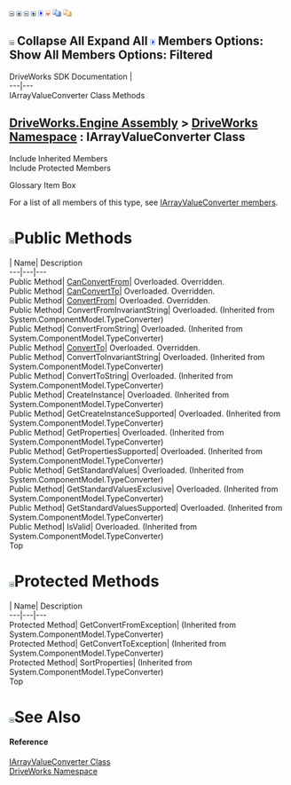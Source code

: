 ![](dotnetimages/collapse.gif) ![](dotnetimages/expand.gif) ![](dotnetimages/collapse.gif) ![](dotnetimages/expand.gif) ![](dotnetimages/drpdown.gif) ![](dotnetimages/drpdown_orange.gif) ![](dotnetimages/copycode.gif) ![](dotnetimages/copycodeHighlight.gif)

![](dotnetimages/collapse.gif) Collapse All Expand All ![](dotnetimages/drpdown.gif) Members Options: Show All  Members Options: Filtered   
---  
DriveWorks SDK Documentation  |   
---|---  
IArrayValueConverter Class Methods   
  
[DriveWorks.Engine Assembly](topic2156.md) > [DriveWorks Namespace](topic2159.md) : IArrayValueConverter Class  
---  
  
Include Inherited Members    
Include Protected Members    


Glossary Item Box

For a list of all members of this type, see [IArrayValueConverter members](topic3469.md).

# ![](dotnetimages/collapse.gif)Public Methods

| Name| Description  
---|---|---  
Public Method| [CanConvertFrom](topic3475.md)| Overloaded. Overridden.   
Public Method| [CanConvertTo](topic3477.md)| Overloaded. Overridden.   
Public Method| [ConvertFrom](topic3479.md)| Overloaded. Overridden.   
Public Method| ConvertFromInvariantString| Overloaded. (Inherited from System.ComponentModel.TypeConverter)  
Public Method| ConvertFromString| Overloaded. (Inherited from System.ComponentModel.TypeConverter)  
Public Method| [ConvertTo](topic3481.md)| Overloaded. Overridden.   
Public Method| ConvertToInvariantString| Overloaded. (Inherited from System.ComponentModel.TypeConverter)  
Public Method| ConvertToString| Overloaded. (Inherited from System.ComponentModel.TypeConverter)  
Public Method| CreateInstance| Overloaded. (Inherited from System.ComponentModel.TypeConverter)  
Public Method| GetCreateInstanceSupported| Overloaded. (Inherited from System.ComponentModel.TypeConverter)  
Public Method| GetProperties| Overloaded. (Inherited from System.ComponentModel.TypeConverter)  
Public Method| GetPropertiesSupported| Overloaded. (Inherited from System.ComponentModel.TypeConverter)  
Public Method| GetStandardValues| Overloaded. (Inherited from System.ComponentModel.TypeConverter)  
Public Method| GetStandardValuesExclusive| Overloaded. (Inherited from System.ComponentModel.TypeConverter)  
Public Method| GetStandardValuesSupported| Overloaded. (Inherited from System.ComponentModel.TypeConverter)  
Public Method| IsValid| Overloaded. (Inherited from System.ComponentModel.TypeConverter)  
Top

# ![](dotnetimages/collapse.gif)Protected Methods

| Name| Description  
---|---|---  
Protected Method| GetConvertFromException|  (Inherited from System.ComponentModel.TypeConverter)  
Protected Method| GetConvertToException|  (Inherited from System.ComponentModel.TypeConverter)  
Protected Method| SortProperties|  (Inherited from System.ComponentModel.TypeConverter)  
Top

# ![](dotnetimages/collapse.gif)See Also

#### Reference

[IArrayValueConverter Class](topic3468.md)   
[DriveWorks Namespace](topic2159.md)


